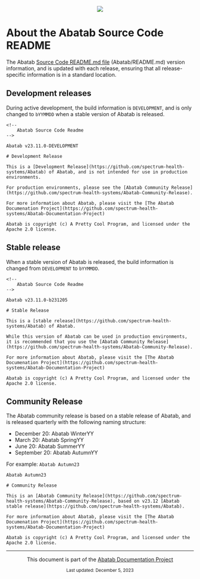 <!-- This header should be at the top of every Abatab Documentation Project page -->
<div align="center">

![](../.github/resources/images/logos/abatab-documentation-project-logo.png)

</div>

# About the Abatab Source Code README

The Abatab [Source Code README.md file](https://github.com/spectrum-health-systems/Abatab/blob/main/src/Abatab/README.md) (Abatab/README.md) version information, and is updated with each release, ensuring that all release-specific information is in a standard location.

## Development releases

During active development, the build information is `DEVELOPMENT`, and is only changed to `bYYMMDD` when a stable version of Abatab is released.

```
<!-- 
	Abatab Source Code Readme
-->

Abatab v23.11.0-DEVELOPMENT

# Development Release

This is a [Development Release](https://github.com/spectrum-health-systems/Abatab) of Abatab, and is not intended for use in production environments.

For production environments, please see the [Abatab Community Release](https://github.com/spectrum-health-systems/Abatab-Community-Release).

For more information about Abatab, please visit the [The Abatab Documenation Project](https://github.com/spectrum-health-systems/Abatab-Documentation-Project)

Abatab is copyright (c) A Pretty Cool Program, and licensed under the Apache 2.0 license.  
```

## Stable release

When a stable version of Abatab is released, the build information is changed from `DEVELOPMENT` to `bYYMMDD`.

```
<!-- 
	Abatab Source Code Readme
-->

Abatab v23.11.0-b231205

# Stable Release

This is a [stable release](https://github.com/spectrum-health-systems/Abatab) of Abatab.

While this version of Abatab can be used in production environments, it is recommended that you use the [Abatab Community Release](https://github.com/spectrum-health-systems/Abatab-Community-Release).

For more information about Abatab, please visit the [The Abatab Documenation Project](https://github.com/spectrum-health-systems/Abatab-Documentation-Project)

Abatab is copyright (c) A Pretty Cool Program, and licensed under the Apache 2.0 license.  
```

## Community Release

The Abatab community release is based on a stable release of Abatab, and is released quarterly with the following naming structure:

- December 20: Abatab WinterYY
- March 20: Abatab SpringYY
- June 20: Abatab SummerYY
- September 20: Abatab AutumnYY

For example: `Abatab Autumn23`

```
Abatab Autumn23

# Community Release

This is an [Abatab Community Release](https://github.com/spectrum-health-systems/Abatab-Community-Release), based on v23.12 [Abatab stable release](https://github.com/spectrum-health-systems/Abatab).

For more information about Abatab, please visit the [The Abatab Documenation Project](https://github.com/spectrum-health-systems/Abatab-Documentation-Project)

Abatab is copyright (c) A Pretty Cool Program, and licensed under the Apache 2.0 license.    
```

<!-- This footer should be at the bottom of every Abatab Documentation Project page -->
***

<div align="center">

This document is part of the
[Abatab Documentation Project](/README.md)<br>
	
<sub>
Last updated: December 5, 2023<br>
</sub>
</div>
